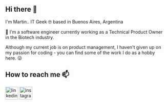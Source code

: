 ## Hi there 👋

I'm Martin.. IT Geek 🤓 based in Buenos Aires, Argentina 

🔭 I'm a software engineer currently working as a Technical Product Owner in the Biotech industry.

Although my current job is on product management, I haven't given up on my passion for coding - you can find some of the work I do as a hobby here. 😜 


## How to reach me 📫

[<img src='https://cdn.jsdelivr.net/npm/simple-icons@3.0.1/icons/linkedin.svg' alt='linkedin' height='40'>](https://www.linkedin.com/in/martín-marchese-2ab44a20/)  [<img src='https://cdn.jsdelivr.net/npm/simple-icons@3.0.1/icons/instagram.svg' alt='instagram' height='40'>](https://www.instagram.com/martinmarchese/)  
